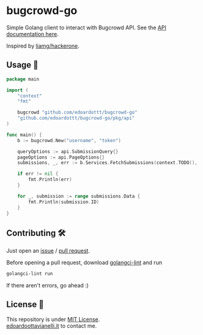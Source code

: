 # bugcrowd-go
Simple Golang client to interact with Bugcrowd API. See the [API documentation here](https://docs.bugcrowd.com/api/2021-10-28/).  

Inspired by [liamg/hackerone](https://github.com/liamg/hackerone).

Usage 🚀
-------
```Go
package main

import (
	"context"
	"fmt"

	bugcrowd "github.com/edoardottt/bugcrowd-go"
	"github.com/edoardottt/bugcrowd-go/pkg/api"
)

func main() {
	b := bugcrowd.New("username", "token")

	queryOptions := api.SubmissionQuery{}
	pageOptions := api.PageOptions{}
	submissions, _, err := b.Services.FetchSubmissions(context.TODO(), &queryOptions, &pageOptions)

	if err != nil {
		fmt.Println(err)
	}

	for _, submission := range submissions.Data {
		fmt.Println(submission.ID)
	}
}
```

Contributing 🛠
-------

Just open an [issue](https://github.com/edoardottt/bugcrowd-go/issues) / [pull request](https://github.com/edoardottt/bugcrowd-go/pulls).

Before opening a pull request, download [golangci-lint](https://golangci-lint.run/usage/install/) and run
```bash
golangci-lint run
```
If there aren't errors, go ahead :)


License 📝
-------

This repository is under [MIT License](https://github.com/edoardottt/bugcrowd-go/blob/main/LICENSE).  
[edoardoottavianelli.it](https://www.edoardoottavianelli.it) to contact me.
